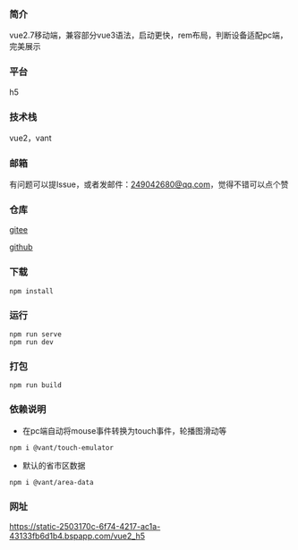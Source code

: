 ### 简介
vue2.7移动端，兼容部分vue3语法，启动更快，rem布局，判断设备适配pc端，完美展示

### 平台
h5

### 技术栈
vue2，vant

### 邮箱
有问题可以提Issue，或者发邮件：249042680@qq.com，觉得不错可以点个赞

### 仓库
[gitee](https://gitee.com/kangleyunju/vue2_h5)

[github](https://github.com/kangleyunju/vue2_h5)

### 下载
```
npm install
```
### 运行
```
npm run serve
npm run dev
```

### 打包
```
npm run build
```

### 依赖说明
* 在pc端自动将mouse事件转换为touch事件，轮播图滑动等
```
npm i @vant/touch-emulator
```
* 默认的省市区数据
```
npm i @vant/area-data
```

### 网址
https://static-2503170c-6f74-4217-ac1a-43133fb6d1b4.bspapp.com/vue2_h5